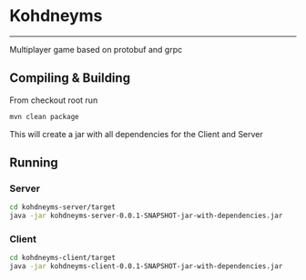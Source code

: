 # Kohdneyms
---
Multiplayer game based on protobuf and grpc

## Compiling & Building
From checkout root run
```bash
mvn clean package
```
This will create a jar with all dependencies for the Client and Server
## Running
### Server
```bash
cd kohdneyms-server/target
java -jar kohdneyms-server-0.0.1-SNAPSHOT-jar-with-dependencies.jar
```
### Client
```bash
cd kohdneyms-client/target
java -jar kohdneyms-client-0.0.1-SNAPSHOT-jar-with-dependencies.jar
```
